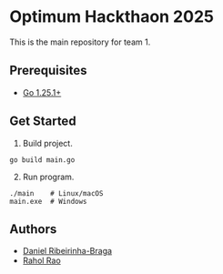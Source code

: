 # Optimum Hackthaon 2025

This is the main repository for team 1.

## Prerequisites

 - [Go 1.25.1+](https://go.dev/)

## Get Started

1. Build project.

```shell
go build main.go
```

2. Run program.

```shell
./main    # Linux/macOS
main.exe  # Windows
```

## Authors

- [Daniel Ribeirinha-Braga](https://github.com/DBragz)
- [Rahol Rao](https://github.com/RahulR30/)